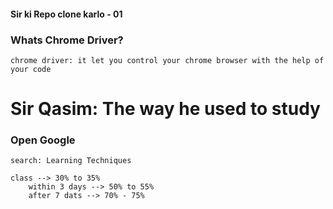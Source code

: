 #### Sir ki Repo clone karlo - 01


### Whats  Chrome Driver?
    chrome driver: it let you control your chrome browser with the help of your code

# Sir Qasim: The way he used to study
### Open Google
    search: Learning Techniques

    class --> 30% to 35% 
        within 3 days --> 50% to 55%
        after 7 dats --> 70% - 75%
        
